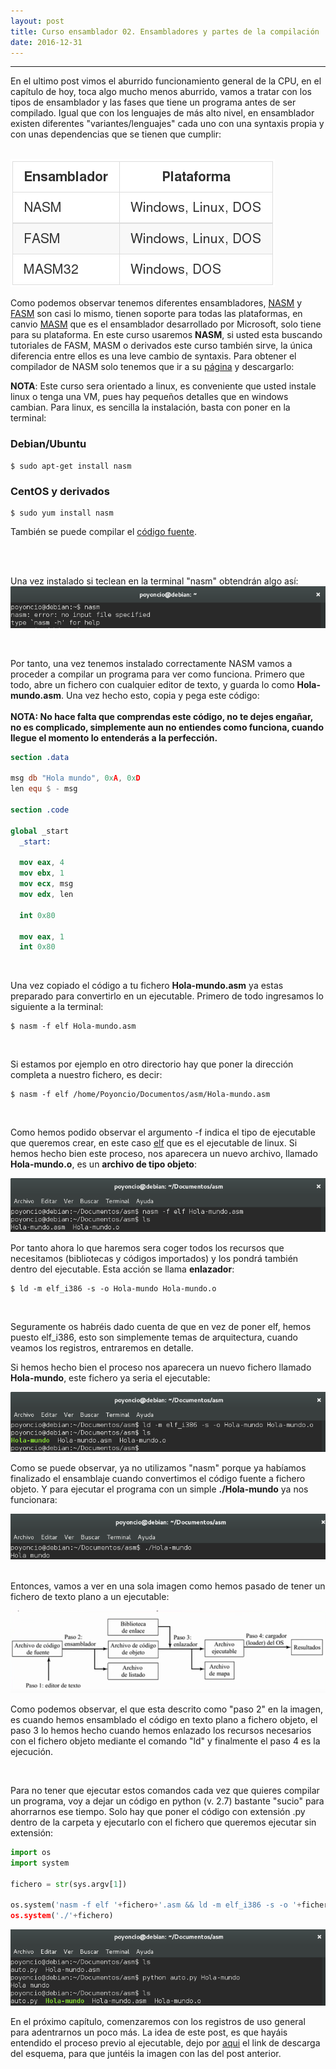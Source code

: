 ```yaml
---
layout: post
title: Curso ensamblador 02. Ensambladores y partes de la compilación
date: 2016-12-31
---
```

--------------------
En el ultimo post vimos el aburrido funcionamiento general de la CPU, en el capítulo de hoy, toca algo mucho menos aburrido, vamos a tratar con los tipos de ensamblador y las fases que tiene un programa antes de ser compilado. Igual que con los lenguajes de más alto nivel, en ensamblador existen diferentes "variantes/lenguajes" cada uno con una syntaxis propia y con unas dependencias que se tienen que cumplir:

<br>

<img src="/images/tipos-ensamblador.png"/>

<br>

Como podemos observar tenemos diferentes ensambladores, [NASM](www.nasm.us) y [FASM](https://flatassembler.net/) son casi lo mismo, tienen soporte para todas las plataformas, en canvio [MASM](http://www.masm32.com/) que es el ensamblador desarrollado por Microsoft, solo tiene para su plataforma. En este curso usaremos **NASM**, si usted esta buscando tutoriales de FASM, MASM o derivados este curso también sirve, la única diferencia entre ellos es una leve cambio de syntaxis. Para obtener el compilador de NASM solo tenemos que ir a su [página](www.nasm.eu) y descargarlo:

**NOTA**: Este curso sera orientado a linux, es conveniente que usted instale linux o tenga una VM, pues hay pequeños detalles que en windows cambian. Para linux, es sencilla la instalación, basta con poner en la terminal:

### Debian/Ubuntu
```
$ sudo apt-get install nasm 
```

### CentOS y derivados
```
$ sudo yum install nasm
```
También se puede compilar el [código fuente](https://github.com/letolabs/nasm).

<br>
<br>

Una vez instalado si teclean en la terminal "nasm" obtendrán algo así:
<img src="/images/primer-comando-nasm.png"/>

<br>

Por tanto, una vez tenemos instalado correctamente NASM vamos a proceder a compilar un programa para ver como funciona. Primero que todo, abre un fichero con cualquier editor de texto, y guarda lo como **Hola-mundo.asm**. Una vez hecho esto, copia y pega este código:
<br>
<br>
**NOTA: No hace falta que comprendas este código, no te dejes engañar, no es complicado, simplemente aun no entiendes como funciona, cuando llegue el momento lo entenderás a la perfección.**

```nasm
section .data 

msg db "Hola mundo", 0xA, 0xD
len equ $ - msg 

section .code 

global _start
  _start:
  
  mov eax, 4 
  mov ebx, 1 
  mov ecx, msg 
  mov edx, len 
  
  int 0x80
 
  mov eax, 1 
  int 0x80
```

<br>

Una vez copiado el código a tu fichero **Hola-mundo.asm** ya estas preparado para convertirlo en un ejecutable. Primero de todo ingresamos lo siguiente a la terminal:

```
$ nasm -f elf Hola-mundo.asm
```

<br>

Si estamos por ejemplo en otro directorio hay que poner la dirección completa a nuestro fichero, es decir:

```
$ nasm -f elf /home/Poyoncio/Documentos/asm/Hola-mundo.asm
```

<br>

Como hemos podido observar el argumento -f indica el tipo de ejecutable que queremos crear, en este caso [elf](https://es.wikipedia.org/wiki/Executable_and_Linkable_Format) que es el ejecutable de linux. Si hemos hecho bien este proceso, nos aparecera un nuevo archivo, llamado **Hola-mundo.o**, es un **archivo de tipo objeto**:

<img src="/images/fichero-hola-mundo-ensamblado.png" />

<br>

Por tanto ahora lo que haremos sera coger todos los recursos que necesitamos (bibliotecas y códigos importados) y los pondrá también dentro del ejecutable. Esta acción se llama **enlazador**:

```
$ ld -m elf_i386 -s -o Hola-mundo Hola-mundo.o
```

<br>

Seguramente os habréis dado cuenta de que en vez de poner elf, hemos puesto elf_i386, esto son simplemente temas de arquitectura, cuando veamos los registros, entraremos en detalle. 

Si hemos hecho bien el proceso nos aparecera un nuevo fichero llamado **Hola-mundo**, este fichero ya seria el ejecutable:

<img src="/images/ld-ejecutable-Hola-mundo.png" />

<br>

Como se puede observar, ya no utilizamos "nasm" porque ya habíamos finalizado el ensamblaje cuando convertimos el código fuente a fichero objeto. Y para ejecutar el programa con un simple **./Hola-mundo** ya nos funcionara:

<img src="/images/ejecutable-hola-mundo-ejecutado.png" />

<br>
<br>

Entonces, vamos a ver en una sola imagen como hemos pasado de tener un fichero de texto plano a un ejecutable:
<br>

<img src="/images/enlazador-esquema-funcionamiento.png" />

<br>

Como podemos observar, el que esta descrito como "paso 2" en la imagen, es cuando hemos ensamblado el código en texto plano a fichero objeto, el paso 3 lo hemos hecho cuando hemos enlazado los recursos necesarios con el fichero objeto mediante el comando "ld" y finalmente el paso 4 es la ejecución.

<br>

Para no tener que ejecutar estos comandos cada vez que quieres compilar un programa, voy a dejar un código en python (v. 2.7) bastante "sucio" para ahorrarnos ese tiempo. Solo hay que poner el código con extensión .py dentro de la carpeta y ejecutarlo con el fichero que queremos ejecutar sin extensión:


```python
import os 
import system 

fichero = str(sys.argv[1])

os.system('nasm -f elf '+fichero+'.asm && ld -m elf_i386 -s -o '+fichero+' '+fichero'+.o)
os.system('./'+fichero)

```
<img src="/images/python-script-auto-hola-mundo.png" />

<br>

En el próximo capítulo, comenzaremos con los registros de uso general para adentrarnos un poco más. La idea de este post, es que hayáis entendido el proceso previo al ejecutable, dejo por [aqui](https://mega.nz/#!W5pghApL!dBj640Ew7oeLIX8CvtyIspfOZkDWntFkbPPYxOZOOD4) el link de descarga del esquema, para que juntéis la imagen con las del post anterior.

